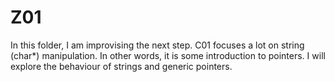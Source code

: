 # Z01
In this folder, I am improvising the next step. C01 focuses a lot on string (char*) manipulation. In other words, it is some introduction to pointers. I will explore the behaviour of strings and generic pointers.
